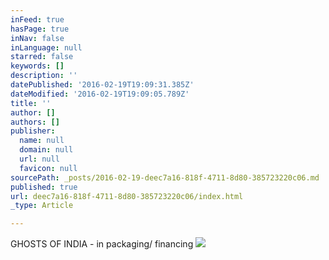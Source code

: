 ```yaml
---
inFeed: true
hasPage: true
inNav: false
inLanguage: null
starred: false
keywords: []
description: ''
datePublished: '2016-02-19T19:09:31.385Z'
dateModified: '2016-02-19T19:09:05.789Z'
title: ''
author: []
authors: []
publisher:
  name: null
  domain: null
  url: null
  favicon: null
sourcePath: _posts/2016-02-19-deec7a16-818f-4711-8d80-385723220c06.md
published: true
url: deec7a16-818f-4711-8d80-385723220c06/index.html
_type: Article

---
```

GHOSTS OF INDIA - in packaging/ financing
![](https://the-grid-user-content.s3-us-west-2.amazonaws.com/b4039c33-5373-4cbb-8d53-a6e2cafb1792.jpg)